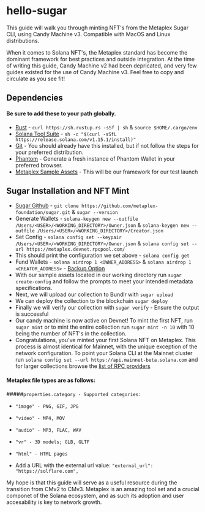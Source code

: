 # hello-sugar
This guide will walk you through minting NFT's from the Metaplex Sugar CLI, using Candy Machine v3. Compatible with MacOS and Linux distributions.

When it comes to Solana NFT's, the Metaplex standard has become the dominant framework for best practices and outside integration. At the time of writing this guide, Candy Machine v2 had been depricated, and very few guides existed for the use of Candy Machine v3. Feel free to copy and circulate as you see fit!

## Dependencies
#### Be sure to add these to your path globally. 
* [Rust](https://www.rust-lang.org/) - ```curl https://sh.rustup.rs -sSf | sh``` & ```source $HOME/.cargo/env```
* [Solana Tool Suite](https://docs.solana.com/cli/install-solana-cli-tools) - ```sh -c "$(curl -sSfL https://release.solana.com/v1.15.1/install)"```
* [Git](https://git-scm.com/) - You should already have this installed, but if not follow the steps for your preferred distribution.
* [Phantom](https://phantom.app/) - Generate a fresh instance of Phantom Wallet in your preferred browser.
* [Metaplex Sample Assets](https://www.youtube.com/redirect?event=video_description&redir_token=QUFFLUhqbTRUZUJrYXVsUTNCQnRrOHJ4eVE5WWRUcF9Td3xBQ3Jtc0ttNDZLMTViWHROc05SNUNFQ25iUlBjODdzRF9RbUhFMGdDQjNtRGVYdEdwNmE5QmVvNGVwZld6eGE3SkI5TkdMY3V3aVRZejNtZ1lLYThjWTBndjRzaWVuY2ZPTTV6UEhHTG96TEpseFFBSDZxZzRNNA&q=https%3A%2F%2Fdocs.metaplex.com%2Fassets%2Ffiles%2Fassets-ff6bd873ecd07b49c86faf3c7aab82d2.zip&v=0KHv1dMV8zU) - This will be our framework for our test launch


## Sugar Installation and NFT Mint
* [Sugar Github](https://github.com/metaplex-foundation/sugar) - ```git clone https://github.com/metaplex-foundation/sugar.git``` & ```sugar --version```
* Generate Wallets - ```solana-keygen new --outfile /Users/<USER>/<WORKING_DIRECTORY>/Owner.json``` & ```solana-keygen new --outfile /Users/<USER>/<WORKING_DIRECTORY>/Creator.json```
* Set Config - ```solana config set --keypair /Users/<USER>/<WORKING_DIRECTORY>/Owner.json``` & ```solana config set --url https://metaplex.devnet.rpcpool.com/```
* This should print the configuration we set above - ```solana config get```
* Fund Wallets - ```solana airdrop 1 <OWNER_ADDRESS>``` & ```solana airdrop 1 <CREATOR_ADDRESS>``` - [Backup Option](https://solfaucet.com/)
* With our sample assets located in our working directory run ```sugar create-config``` and follow the prompts to meet your intended metadata specifications. 
* Next, we will upload our collection to Bundlr with ```sugar upload```
* We can deploy the collection to the blockchain ```sugar deploy```
* Finally we will verify our collection with ```sugar verify``` - Ensure the output is successful
* Our candy machine is now active on Devnet! To mint the first NFT, run ```sugar mint``` or to mint the entire collection run ```sugar mint -n 10``` with 10 being the number of NFT's in the collection.
* Congratulations, you've minted your first Solana NFT on Metaplex. This process is almost identical for Mainnet, with the unique exception of the network configuration. To point your Solana CLI at the Mainnet cluster run ```solana config set --url https://api.mainnet-beta.solana.com``` and for larger collections browse the [list of RPC providers](https://docs.metaplex.com/resources/rpc-providers)

#### Metaplex file types are as follows: 
#####`properties.category - Supported categories:`
- `"image" - PNG, GIF, JPG`
- `"video" - MP4, MOV`
- `"audio" - MP3, FLAC, WAV`
- `"vr" - 3D models; GLB, GLTF`
- `"html" - HTML pages`

- Add a URL with the external url value: `"external_url": "https://solflare.com",`



My hope is that this guide will serve as a useful resource during the transition from CMv2 to CMv3. Metaplex is an amazing tool set and a crucial componet of the Solana ecosystem, and as such its adoption and user accesability is key to network growth. 
